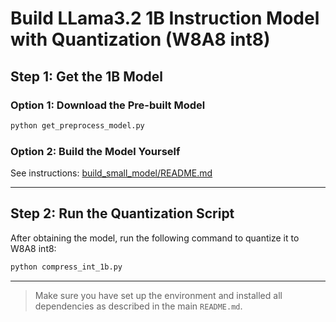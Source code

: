 # Build LLama3.2 1B Instruction Model with Quantization (W8A8 int8)

## Step 1: Get the 1B Model

### Option 1: Download the Pre-built Model

```sh
python get_preprocess_model.py
```

### Option 2: Build the Model Yourself

See instructions: [build_small_model/README.md](./build_small_model/README.md)

---

## Step 2: Run the Quantization Script

After obtaining the model, run the following command to quantize it to W8A8 int8:

```sh
python compress_int_1b.py
```

---

> Make sure you have set up the environment and installed all dependencies as described in the main `README.md`.
